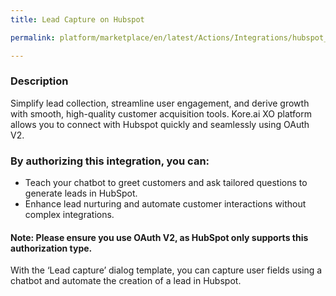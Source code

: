 ```yaml
---
title: Lead Capture on Hubspot

permalink: platform/marketplace/en/latest/Actions/Integrations/hubspot_leadCapture

---
```


### Description

Simplify lead collection, streamline user engagement, and derive growth with smooth, high-quality customer acquisition tools. Kore.ai XO platform allows you to connect with Hubspot quickly and seamlessly using OAuth V2. 

### By authorizing this integration, you can:
- Teach your chatbot to greet customers and ask tailored questions to generate leads in HubSpot. 
- Enhance lead nurturing and automate customer interactions without complex integrations. 

#### Note: Please ensure you use OAuth V2, as HubSpot only supports this authorization type.

With the ‘Lead capture’ dialog template, you can capture user fields using a chatbot and automate the creation of a lead in Hubspot.

